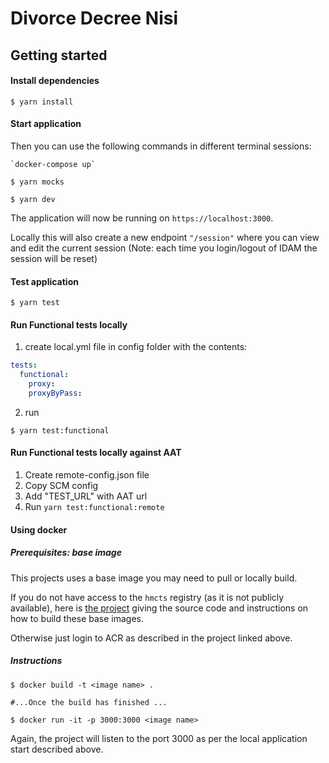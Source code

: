 # Divorce Decree Nisi

## Getting started

#### Install dependencies

```shell
$ yarn install
```

#### Start application

Then you can use the following commands in different terminal sessions:

```shell
`docker-compose up`
```

```shell
$ yarn mocks
```

```shell
$ yarn dev
```

The application will now be running on ```https://localhost:3000```.

Locally this will also create a new endpoint ```"/session"``` where you can view and edit the current session
(Note: each time you login/logout of IDAM the session will be reset)

#### Test application

```shell
$ yarn test
```

#### Run Functional tests locally

1. create local.yml file in config folder with the contents:
```yml
tests:
  functional:
    proxy:
    proxyByPass:
```

2. run
```shell
$ yarn test:functional
```

#### Run Functional tests locally against AAT

1. Create remote-config.json file 
2. Copy SCM config
3. Add "TEST_URL" with AAT url
4. Run `yarn test:functional:remote`

#### Using docker

##### Prerequisites: base image

This projects uses a base image you may need to pull or locally build.

If you do not have access to the `hmcts` registry (as it is not publicly available), here is [the project](https://github.com/hmcts/cnp-node-base#building-images-locally) giving the source code and instructions on how to build these base images.

Otherwise just login to ACR as described in the project linked above.

##### Instructions

```shell
$ docker build -t <image name> .

#...Once the build has finished ...

$ docker run -it -p 3000:3000 <image name>
```

Again, the project will listen to the port 3000 as per the local application start described above.
